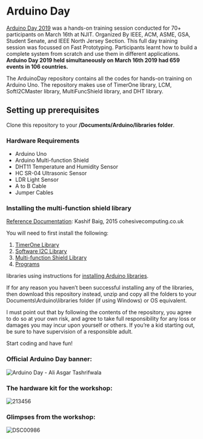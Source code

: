 # Arduino Day



[Arduino Day 2019](https://day.arduino.cc) was a hands-on training session conducted for 70+ participants on March 16th at NJIT. Organized By IEEE, ACM, ASME, GSA, Student Senate, and IEEE North Jersey Section. This full day training session was focussed on Fast Prototyping. Participants learnt how to build a complete system from scratch and use them in different applications. **Arduino Day 2019 held simultaneously on March 16th 2019 had 659 events in 106 countries.**

The ArduinoDay repository contains all the codes for hands-on training on Arduino Uno. The repository makes use of TimerOne library, LCM, SoftI2CMaster library, MultiFuncShield library, and DHT library.

## Setting up prerequisites
Clone this repository to your **/Documents/Arduino/libraries folder**.

### Hardware Requirements
- Arduino Uno
- Arduino Multi-function Shield
- DHT11 Temperature and Humidity Sensor
- HC SR-04 Ultrasonic Sensor
- LDR Light Sensor
- A to B Cable
- Jumper Cables

### Installing the multi-function shield library
[Reference Documentation](https://www.mpja.com/download/hackatronics-arduino-multi-function-shield.pdf): Kashif Baig, 2015 cohesivecomputing.co.uk

You will need to first install the following:
1. [TimerOne Library](https://github.com/PaulStoffregen/TimerOne)
2. [Software I2C Library](http://playground.arduino.cc/Main/SoftwareI2CLibrary) 
3. [Multi-function Shield Library](http://files.cohesivecomputing.co.uk/MultiFuncShield-Library.zip)
4. [Programs](http://files.cohesivecomputing.co.uk/Hackatronics-Using-Arduino-Multi-function-Shield.zip)

libraries using instructions for [installing Arduino libraries](https://www.arduino.cc/en/guide/libraries).

If for any reason you haven’t been successful installing any of the libraries, then download this
repository instead, unzip and copy all the folders to your Documents\Arduino\libraries folder (if using
Windows) or OS equivalent.

I must point out that by following the contents of the repository, you agree to do so at your own risk, and
agree to take full responsibility for any loss or damages you may incur upon yourself or others. If
you’re a kid starting out, be sure to have supervision of a responsible adult.

Start coding and have fun!


### Official Arduino Day banner:
![Arduino Day - Ali Asgar Tashrifwala](https://user-images.githubusercontent.com/15716059/54493664-f09c6e00-48a8-11e9-8080-c8e8a4fbae78.png)

### The hardware kit for the workshop:
![213456](https://user-images.githubusercontent.com/15716059/54493994-1aa35f80-48ac-11e9-8e85-0218afee084a.jpeg)

### Glimpses from the workshop:
![DSC00986](https://user-images.githubusercontent.com/15716059/54493687-29d4de00-48a9-11e9-8fa8-316a39785ca7.JPG)
